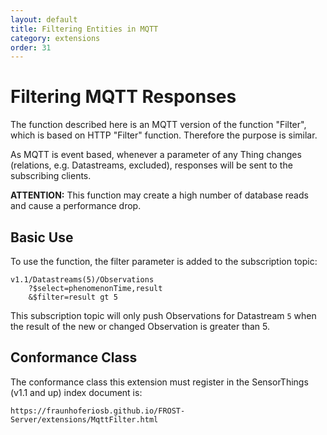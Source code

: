 ```yaml
---
layout: default
title: Filtering Entities in MQTT
category: extensions
order: 31
---
```


# Filtering MQTT Responses

The function described here is an MQTT version of the function "Filter", which is based on HTTP "Filter" function.
Therefore the purpose is similar.

As MQTT is event based, whenever a parameter of any Thing changes (relations, e.g. Datastreams, excluded), responses will be sent to the subscribing clients.

**ATTENTION:** This function may create a high number of database reads and cause a performance drop.

## Basic Use

To use the function, the filter parameter is added to the subscription topic:

```
v1.1/Datastreams(5)/Observations
	?$select=phenomenonTime,result
	&$filter=result gt 5
```

This subscription topic will only push Observations for Datastream `5` when the result of the new or changed Observation is greater than 5.

## Conformance Class

The conformance class this extension must register in the SensorThings (v1.1 and up) index document is:

    https://fraunhoferiosb.github.io/FROST-Server/extensions/MqttFilter.html

